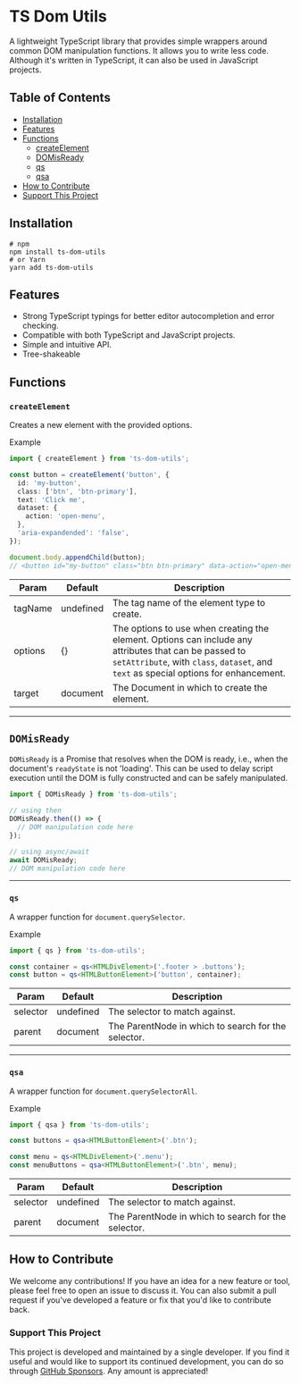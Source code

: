 # TS Dom Utils
A lightweight TypeScript library that provides simple wrappers around common DOM manipulation functions.
It allows you to write less code.
Although it's written in TypeScript, it can also be used in JavaScript projects.

## Table of Contents


- [Installation](#installation)
- [Features](#features)
- [Functions](#functions)
    - [createElement](#createelement)
    - [DOMisReady](#domisready)
    - [qs](#qs)
    - [qsa](#qsa)
- [How to Contribute](#how-to-contribute)
- [Support This Project](#support-this-project)

## Installation

```shell
# npm
npm install ts-dom-utils
# or Yarn
yarn add ts-dom-utils
```

## Features
- Strong TypeScript typings for better editor autocompletion and error checking.
- Compatible with both TypeScript and JavaScript projects.
- Simple and intuitive API.
- Tree-shakeable


## Functions

### `createElement`
Creates a new element with the provided options.

Example
```typescript
import { createElement } from 'ts-dom-utils';

const button = createElement('button', {
  id: 'my-button',
  class: ['btn', 'btn-primary'],
  text: 'Click me',
  dataset: {
    action: 'open-menu',
  },
  'aria-expandended': 'false',
});

document.body.appendChild(button);
// <button id="my-button" class="btn btn-primary" data-action="open-menu" aria-expandended="false">Click me</button>
```

| Param   | Default   | Description                                                                                                                                                                                    |
|---------|-----------|------------------------------------------------------------------------------------------------------------------------------------------------------------------------------------------------|
| tagName | undefined | The tag name of the element type to create.                                                                                                                                                    |
| options | {}        | The options to use when creating the element. Options can include any attributes that can be passed to `setAttribute`, with `class`, `dataset`, and `text` as special options for enhancement. |
| target  | document  | The Document in which to create the element.                                                                                                                                                   |
---

## `DOMisReady`
`DOMisReady` is a Promise that resolves when the DOM is ready, i.e., when the document's `readyState` is not 'loading'. This can be used to delay script execution until the DOM is fully constructed and can be safely manipulated.

```typescript
import { DOMisReady } from 'ts-dom-utils';

// using then
DOMisReady.then(() => {
  // DOM manipulation code here
});

// using async/await
await DOMisReady;
// DOM manipulation code here
```

---

### `qs`
A wrapper function for `document.querySelector`.

Example
```typescript
import { qs } from 'ts-dom-utils';

const container = qs<HTMLDivElement>('.footer > .buttons');
const button = qs<HTMLButtonElement>('button', container);
```
| Param    | Default    | Description                                         |
|----------|------------|-----------------------------------------------------|
| selector | undefined  | The selector to match against.                      |
| parent   | document   | The ParentNode in which to search for the selector. |

---

### `qsa`
A wrapper function for `document.querySelectorAll`.

Example
```typescript
import { qsa } from 'ts-dom-utils';

const buttons = qsa<HTMLButtonElement>('.btn');

const menu = qs<HTMLDivElement>('.menu');
const menuButtons = qsa<HTMLButtonElement>('.btn', menu);
```

| Param    | Default   | Description                                         |
|----------|-----------|-----------------------------------------------------|
| selector | undefined | The selector to match against.                      |
| parent   | document  | The ParentNode in which to search for the selector. |

## How to Contribute

We welcome any contributions! If you have an idea for a new feature or tool, please feel free to open an issue to discuss it. You can also submit a pull request if you've developed a feature or fix that you'd like to contribute back.

### Support This Project

This project is developed and maintained by a single developer. If you find it useful and would like to support its continued development, you can do so through [GitHub Sponsors](https://github.com/rafaucau/ts-dom-utils?sponsor=1). Any amount is appreciated!
